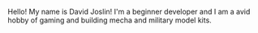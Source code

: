 Hello! My name is David Joslin! I'm a beginner developer and I am a avid hobby of gaming and building mecha and military model kits.